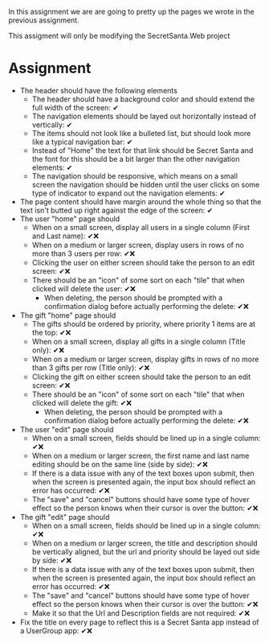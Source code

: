 In this assignment we are are going to pretty up the pages we wrote in the previous assignment.

This assigment will only be modifying the SecretSanta.Web project

# Assignment

- The header should have the following elements
  - The header should have a background color and should extend the full width of the screen: ✔
  - The navigation elements should be layed out horizontally instead of vertically: ✔
  - The items should not look like a bulleted list, but should look more like a typical navigation bar: ✔
  - Instead of "Home" the text for that link should be Secret Santa and the font for this should be a bit larger than the other navigation elements: ✔
  - The navigation should be responsive, which means on a small screen the navigation should be hidden until the user clicks on some type of indicator to expand out the navigation elements: ✔
- The page content should have margin around the whole thing so that the text isn't butted up right against the edge of the screen: ✔
- The user "home" page should
  - When on a small screen, display all users in a single column (First and Last name): ✔❌
  - When on a medium or larger screen, display users in rows of no more than 3 users per row: ✔❌
  - Clicking the user on either screen should take the person to an edit screen: ✔❌
  - There should be an "icon" of some sort on each "tile" that when clicked will delete the user: ✔❌
    - When deleting, the person should be prompted with a confirmation dialog before actually performing the delete: ✔❌
- The gift "home" page should
  - The gifts should be ordered by priority, where priority 1 items are at the top: ✔❌
  - When on a small screen, display all gifts in a single column (Title only): ✔❌
  - When on a medium or larger screen, display gifts in rows of no more than 3 gifts per row (Title only): ✔❌
  - Clicking the gift on either screen should take the person to an edit screen: ✔❌
  - There should be an "icon" of some sort on each "tile" that when clicked will delete the gift: ✔❌
    - When deleting, the person should be prompted with a confirmation dialog before actually performing the delete: ✔❌
- The user "edit" page should
  - When on a small screen, fields should be lined up in a single column: ✔❌
  - When on a medium or larger screen, the first name and last name editing should be on the same line (side by side): ✔❌
  - If there is a data issue with any of the text boxes upon submit, then when the screen is presented again, the input box should reflect an error has occurred: ✔❌
  - The "save" and "cancel" buttons should have some type of hover effect so the person knows when their cursor is over the button: ✔❌
- The gift "edit" page should
  - When on a small screen, fields should be lined up in a single column: ✔❌
  - When on a medium or larger screen, the title and description should be vertically aligned, but the url and priority should be layed out side by side: ✔❌
  - If there is a data issue with any of the text boxes upon submit, then when the screen is presented again, the input box should reflect an error has occurred: ✔❌
  - The "save" and "cancel" buttons should have some type of hover effect so the person knows when their cursor is over the button: ✔❌
  - Make it so that the Url and Description fields are not required: ✔❌
- Fix the title on every page to reflect this is a Secret Santa app instead of a UserGroup app: ✔❌